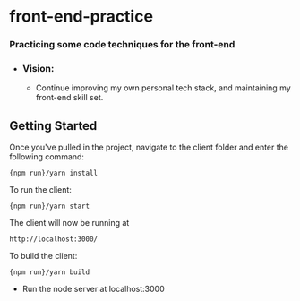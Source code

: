 # front-end-practice

### Practicing some code techniques for the front-end

- ### Vision:  
  - Continue improving my own personal tech stack, and maintaining my front-end skill set.

## Getting Started
Once you've pulled in the project, navigate to the client folder and enter the following command:
```
{npm run}/yarn install
```
To run the client:
```
{npm run}/yarn start
```
The client will now be running at
```
http://localhost:3000/
```
To build the client:
```
{npm run}/yarn build
```
- Run the node server at localhost:3000
